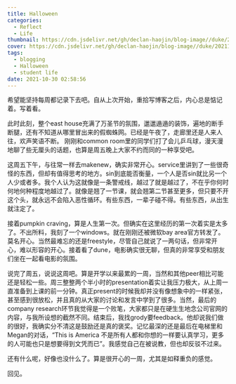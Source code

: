 ```yaml
---
title: Halloween
categories:
  - Reflect
  - Life
thumbnail: https://cdn.jsdelivr.net/gh/declan-haojin/blog-image//duke/20211030025740.png
cover: https://cdn.jsdelivr.net/gh/declan-haojin/blog-image//duke/20211030025740.png
tags:
  - blogging
  - Halloween
  - student life
date: 2021-10-30 02:58:56
---
```


希望能坚持每周都记录下去吧。自从上次开始，重拾写博客之后，内心总是惦记着。写着看。


<!--more-->

此时此刻，整个east house充满了万圣节的氛围，邋邋遢遢的装饰，遍地的断手断腿，还有不知道从哪里冒出来的假蜘蛛网。已经是午夜了，走廊里还是人来人往，欢声笑语不断。
刚刚和common room里的同学们打了会儿乒乓球，漫天漫地聊了些无厘头的话题，也算是周五晚上大家不约而同的一种享受吧。

这周五下午，与往常一样去makenew，确实非常开心。service里讲到了一些很奇怪的东西，但却有值得思考的地方。sin到底能否衡量，一个人是否sin就比另一个人少或者多。我个人认为这就像是一条警戒线，越过了就是越过了，不在乎你何时何地何种程度地越过了。就像是翘了一节课，就会翘第二节甚至更多，但只要不开这个头，就永远不会陷入恶性循环。有些东西，一辈子碰不得。有些东西，从出生就注定了。



接着pumpkin craving，算是人生第一次。但确实在这里经历的第一次着实是太多了。不出所料，我刻了一个windows。就在刚刚还被微软bay area官方转发了。莫名开心。当然最难忘的还是freestyle，尽管自己就说了一两句话，但非常开心，难以形容的开心。接着看了dune，电影确实很无聊，但真的非常享受和朋友们坐在一起看电影的氛围。

说完了周五，说说这周吧。算是开学以来最累的一周，当然和其他peer相比可能还是轻松一些。周三整整两个半小时的presentation着实让我压力极大，从上周一直准备到上课的前一分钟。真正present的时候我却并没有像想象中的一样紧张，甚至感到很放松，并且真的从大家的讨论和发言中学到了很多。当然，最后的company research环节我觉得是一个败笔，大家都只是在硬生生地念公司官网的内容，与我所设想的截然不同。结束后，我找grody要feedback。他却说我们做的很好，我确实分不清这是鼓励还是真的褒奖。记忆最深的还是最后在电梯里和Megan的对话，“This is America 不是所有人都和你想的一样要认真学习，更多的人可能也只是想要得到文凭而已”。我感觉自己在被说教，但也却反驳不过来。

还有什么呢，好像也没什么了。算是很开心的一周，尤其是如释重负的感觉。

回见。
